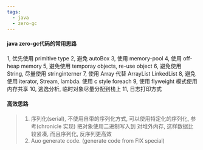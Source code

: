 ```yaml
---
tags:
  - java
  - zero-gc
---
```

#### java zero-gc代码的常用思路
1, 优先使用 primitive type
2, 避免 autoBox
3, 使用 memory-pool
4, 使用 off-heap memory
5, 避免使用 temporay objects, re-use object
6, 避免使用 String, 尽量使用 stringinterner
7, 使用 Array 代替 ArrayList  LinkedList
8, 避免使用 iterator,  Stream, lambda.  使用 c style foreach
9, 使用 flyweight 模式使用 内存共享
10, 逃逸分析, 临时对象尽量分配到栈上
11, 日志打印方式







#### 高效思路
> 1. 序列化(serial), 不使用自带的序列化方式,  可以使用特定化的序列化, 参考(chronicle 实现) 把对象使用二进制写入到 对堆外内存,  这样数据比较紧凑, 而且序列化, 反序列更高效
> 2. Auo generate code. (generate code from FIX special)











